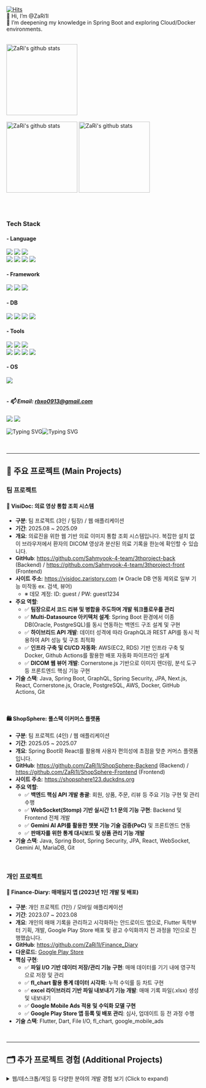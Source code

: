 [![Hits](https://hitmeup-backend-593087166771.asia-northeast1.run.app/api/count/increment?url=https%3A%2F%2Fgithub.com%2FZaRi1l&title=hits&title_bg=555555&count_bg=3cc6c8&edge_flat=false)](https://github.com/ZaRi1l)
<br>
👋 Hi, I’m @ZaRi1l  </br>
🌱 I’m deepening my knowledge in Spring Boot and exploring Cloud/Docker environments.
</br></br>


<a href="https://solved.ac/profile/rbxo0913"><img align="center" style="height:185px" src="http://mazassumnida.wtf/api/v2/generate_badge?boj=rbxo0913" alt="ZaRi's github stats" /></a> 
<br> <br>
<a href="https://github.com/ZaRi1l"><img align="center" style="height:185px" src="https://github-readme-stats.vercel.app/api?username=ZaRi1l&show_icons=true&theme=tokyonight" alt="ZaRi's github stats" /></a>
<a href="https://github.com/ZaRi1l"><img align="center" style="height:185px" src="https://github-readme-stats.vercel.app/api/top-langs/?username=ZaRi1l&layout=compact&theme=tokyonight" alt="ZaRi's github stats" /></a>

</br></br>

### Tech Stack </br>
#### - Language </br>
<img src="https://img.shields.io/badge/Java-ED8B00?style=for-the-badge&logo=openjdk&logoColor=white"/> <img src="https://img.shields.io/badge/JavaScript-F7DF1E?style=for-the-badge&logo=JavaScript&logoColor=white"/> <img src="https://img.shields.io/badge/C%23-239120?style=for-the-badge&logo=c-sharp&logoColor=white"/>
</br>
<img src="https://img.shields.io/badge/Python-3776AB?style=for-the-badge&logo=python&logoColor=white"/> <img src="https://img.shields.io/badge/Dart-0175C2?style=for-the-badge&logo=dart&logoColor=white"/> 
<img src="https://img.shields.io/badge/HTML5-E34F26?style=for-the-badge&logo=html5&logoColor=white"/>
<img src="https://img.shields.io/badge/CSS-239120?&style=for-the-badge&logo=css3&logoColor=white"/> 

#### - Framework </br>
<img src="https://img.shields.io/badge/spring-%236DB33F.svg?style=for-the-badge&logo=spring&logoColor=white"/>  <img src="https://img.shields.io/badge/react-%2320232a.svg?style=for-the-badge&logo=react&logoColor=%2361DAFB"/> <img src="https://img.shields.io/badge/Flutter-02569B?style=for-the-badge&logo=flutter&logoColor=white"/> 

#### - DB
<img src="https://img.shields.io/badge/Oracle-F80000?style=for-the-badge&logo=oracle&logoColor=black"/> <img src="https://img.shields.io/badge/MySQL-005C84?style=for-the-badge&logo=mysql&logoColor=white"/> <img src="https://img.shields.io/badge/MariaDB-003545?style=for-the-badge&logo=mariadb&logoColor=white"/> <img src="https://img.shields.io/badge/PostgreSQL-4169E1?style=for-the-badge&logo=postgresql&logoColor=white"/>
#### - Tools
<img src="https://img.shields.io/badge/windsurf-ffffff?style=for-the-badge&logo=windsurf&logoColor=black"/> <img src="https://img.shields.io/badge/Eclipse-2C2255?style=for-the-badge&logo=eclipse&logoColor=white"/> <img src="https://img.shields.io/badge/IntelliJ_IDEA-000000.svg?style=for-the-badge&logo=intellij-idea&logoColor=white"/> 
</br>
<img src="https://img.shields.io/badge/Visual_Studio-5C2D91?style=for-the-badge&logo=visual%20studio&logoColor=white"/> <img src="https://img.shields.io/badge/Visual_Studio_Code-0078D4?style=for-the-badge&logo=visual%20studio%20code&logoColor=white"/> 
<img src="https://img.shields.io/badge/Android_Studio-3DDC84?style=for-the-badge&logo=android-studio&logoColor=white"/> 
<img src="https://img.shields.io/badge/unity-%23000000.svg?style=for-the-badge&logo=unity&logoColor=white"/> 

#### - OS
<img src="https://img.shields.io/badge/Linux-FCC624?style=for-the-badge&logo=linux&logoColor=black"/>
</br></br>

##### - 📫 Email: rbxo0913@gmail.com </br>
<a href="https://stellacode.tistory.com/" target="_blank"><img src="https://img.shields.io/badge/Tistory blog-ce4e24?style=flat-square&logo=blog&logoColor=white"/></a>
<a href="https://github.com/ZaRi1l" target="_blank"><img src="https://img.shields.io/badge/GitHub-2a2a2a?style=flat-square&logo=GigHub&logoColor=white"/></a>

<img src="https://readme-typing-svg.demolab.com?font=Fira+Code&duration=100&size=10&pause=50&color=00FF00&width=13&height=15&lines=%7C;%5C;-;%2F" alt="Typing SVG" /><img src="https://readme-typing-svg.demolab.com?font=Fira+Code&size=10&pause=500&color=00ff00&width=400&height=15&lines=1100011+1101101+1101100+1101110+1100001+1001000+1010001+111101;init+6" alt="Typing SVG" />
<br><br><br>


---
## 🚀 주요 프로젝트 (Main Projects)
### 팀 프로젝트

#### 🔬 VisiDoc: 의료 영상 통합 조회 시스템
- **구분**: 팀 프로젝트 (3인 / 팀장) / 웹 애플리케이션
- **기간**: 2025.08 ~ 2025.09
- **개요**: 의료진을 위한 웹 기반 의료 이미지 통합 조회 시스템입니다. 복잡한 설치 없이 브라우저에서 환자의 DICOM 영상과 분산된 의료 기록을 한눈에 확인할 수 있습니다.
- **GitHub**: https://github.com/Sahmyook-4-team/3thproject-back (Backend) / https://github.com/Sahmyook-4-team/3thproject-front (Frontend)
- **사이트 주소**: https://visidoc.zaristory.com (※ Oracle DB 연동 제외로 일부 기능 미작동 ex. 검색, 뷰어)
  - ※ 데모 계정: ID: guest / PW: guest1234
- **주요 역할**:
  - ✅ **팀장으로서 코드 리뷰 및 병합을 주도하며 개발 워크플로우를 관리**
  - ✅ **Multi-Datasource 아키텍처 설계**: Spring Boot 환경에서 이종 DB(Oracle, PostgreSQL)를 동시 연동하는 백엔드 구조 설계 및 구현
  - ✅ **하이브리드 API 개발**: 데이터 성격에 따라 GraphQL과 REST API를 동시 적용하여 API 성능 및 구조 최적화
  - ✅ **인프라 구축 및 CI/CD 자동화**: AWS(EC2, RDS) 기반 인프라 구축 및 Docker, Github Actions를 활용한 배포 자동화 파이프라인 설계
  - ✅ **DICOM 웹 뷰어 개발**: Cornerstone.js 기반으로 이미지 렌더링, 분석 도구 등 프론트엔드 핵심 기능 구현
- **기술 스택**: Java, Spring Boot, GraphQL, Spring Security, JPA, Next.js, React, Cornerstone.js, Oracle, PostgreSQL, AWS, Docker, GitHub Actions, Git
<br>  

#### 🛍️ ShopSphere: 풀스택 이커머스 플랫폼
- **구분**: 팀 프로젝트 (4인) / 웹 애플리케이션
- **기간**: 2025.05 ~ 2025.07
- **개요**: Spring Boot와 React를 활용해 사용자 편의성에 초점을 맞춘 커머스 플랫폼입니다.
- **GitHub**: https://github.com/ZaRi1l/ShopSphere-Backend (Backend) / https://github.com/ZaRi1l/ShopSphere-Frontend (Frontend)
- **사이트 주소**: https://shopsphere123.duckdns.org
- **주요 역할**:
  - ✅ **백엔드 핵심 API 개발 총괄**: 회원, 상품, 주문, 리뷰 등 주요 기능 구현 및 관리 수행
  - ✅ **WebSocket(Stomp) 기반 실시간 1:1 문의 기능 구현**: Backend 및 Frontend 전체 개발
  - ✅ **Gemini AI API를 활용한 챗봇 기능 기술 검증(PoC)** 및 프론트엔드 연동
  - ✅ **판매자를 위한 통계 대시보드 및 상품 관리 기능 개발**
- **기술 스택**: Java, Spring Boot, Spring Security, JPA, React, WebSocket, Gemini AI, MariaDB, Git
<br>

### 개인 프로젝트
#### 📱 Finance-Diary: 매매일지 앱 (2023년 1인 개발 및 배포)
- **구분**: 개인 프로젝트 (1인) / 모바일 애플리케이션
- **기간**: 2023.07 ~ 2023.08
- **개요**: 개인의 매매 기록을 관리하고 시각화하는 안드로이드 앱으로, Flutter 독학부터 기획, 개발, Google Play Store 배포 및 광고 수익화까지 전 과정을 1인으로 진행했습니다.
- **GitHub**: https://github.com/ZaRi1l/Finance_Diary
- **다운로드**: [Google Play Store](https://play.google.com/store/apps/details?id=com.trade.trading_diary&hl=ko-KR)
- **핵심 구현**:
  - ✅ **파일 I/O 기반 데이터 저장/관리 기능 구현**: 매매 데이터를 기기 내에 영구적으로 저장 및 관리
  - ✅ **fl_chart 활용 통계 데이터 시각화**: 누적 수익률 등 차트 구현
  - ✅ **excel 라이브러리 기반 파일 내보내기 기능 개발**: 매매 기록 파일(.xlsx) 생성 및 내보내기
  - ✅ **Google Mobile Ads 적용 및 수익화 모델 구현**
  - ✅ **Google Play Store 앱 등록 및 배포 관리**: 심사, 업데이트 등 전 과정 수행
- **기술 스택**: Flutter, Dart, File I/O, fl_chart, google_mobile_ads
<br>

---

## 🗂️ 추가 프로젝트 경험 (Additional Projects)
<details>
<summary>웹/데스크톱/게임 등 다양한 분야의 개발 경험 보기 (Click to expand)</summary>
<br>

#### 🗓️ Gapi: 프로젝트 관리 시스템
- **구분**: 팀 프로젝트 (4인) / 웹 애플리케이션
- **기간**: 2025.01 ~ 2025.02
- **개요**: Java(JSP/Servlet)와 JavaScript를 기반으로 팀 협업과 실시간 일정 관리를 돕는 PMS(Project Management System)입니다.
- **GitHub**: https://github.com/ZaRi1l/Gapi_Project1_PMS
- **주요 역할**:
  - ✅ **Java Servlet 기반 백엔드 핵심 로직 구현**: 대시보드, 작업, 회원 관리 기능 개발
  - ✅ **JavaScript 기반 프론트엔드 UI/UX 개발**: 로그인, 대시보드 모달 등 사용자 인터페이스 구현
  - ✅ **ERD 설계 및 MySQL 데이터베이스 스키마 구축**
- **기술 스택**: Java (JSP/Servlet), JavaScript, MySQL, Apache Tomcat, Google Cloud, Git
<br>

#### 🎵 음원 관리 시스템
- **구분**: 팀 프로젝트 (4인) / 데스크톱 애플리케이션
- **기간**: 2024.09 ~ 2024.12
- **개요**: C#과 Oracle DB를 이용해 개발한 데스크톱 음원 관리 프로그램입니다. 사용자는 음원을 구매하고, 아티스트는 자신의 음원을 직접 업로드하고 판매 현황을 관리할 수 있습니다.
- **GitHub**: https://github.com/ZaRi1l/Music-management-program
- **주요 역할**:
  - ✅ **C# 기반 핵심 기능 구현**: 인기/최신 차트, 조건별 음원 검색, 음원 구매 등 개발
  - ✅ **데이터베이스 설계**: 업무 기술서 작성 및 정규화 과정 총괄 수행
  - ✅ **Oracle DB 테이블 생성 및 SQL 스크립트 작성**
- **기술 스택**: C#, .NET Framework, WinForms, OracleDB, SQL, Git
<br>

#### 🎮 Project-game (졸업작품)
- **구분**: 팀 프로젝트 (4인) / PC 게임
- **기간**: 2025.03 ~ 2025.06 (프로토타입 개발 완료)
- **개요**: Unity와 C#을 활용해 개발한 2D 액션 플랫포머 게임입니다. 
- **GitHub**: Private Repository (구매 에셋의 라이선스 준수를 위해 비공개)
- **주요 역할**:
  - ✅ **팀장으로서 Git 기반 협업 및 코드 리뷰, 병합 총괄**
  - ✅ **플레이어 핵심 로직 전체 개발**: 이동, 점프 등 기본 액션과 3단 콤보, 스킬, 피격/무적 등 전투 시스템 구현
  - ✅ **애니메이션 시스템 구현**: Enum 상태 머신 기반으로 플레이어 및 몬스터 애니메이션을 연동하고, 양측의 공격/피격 상호작용 개발
- **기술 스택**: C#, Unity, Git
<br>

#### 📱 반려동물 정보 앱
- **구분**: 팀 프로젝트 (4인) / 모바일 애플리케이션
- **기간**: 2023.03 ~ 2023.06 
- **개요**: 국가동물보호정보시스템의 데이터를 웹 크롤링하여 안드로이드 환경에서 반려동물 정보를 검색 및 조회할 수 있도록 개발된 모바일 애플리케이션입니다. Android 앱 개발 및 웹 크롤링 기초를 다진 프로젝트입니다.
- **GitHub**: https://github.com/ZaRi1l/AnimalInformation
- **주요 역할**:
  - ✅ **웹 크롤링 로직 구현**: 국가동물보호정보시스템에서 반려동물 정보를 수집 및 파싱 기능 구현
  - ✅ **동적 검색 필터 개발**: 날짜, 도시, 종 등에 따른 상세 검색 기능 및 시/도-시/군/구 연동 기능 구현
  - ✅ **UI/UX 설계 및 구현**: 시작 화면, 메인 리스트, 상세 정보 화면 등 안드로이드 사용자 인터페이스 구성
  - ✅ **데이터 처리 및 관리**: ArrayList, HashMap 등을 활용한 효율적인 데이터 관리 및 출력
- **기술 스택**: Java, Android Studio, (Web Crawling)
<br>

#### 🌐 음식 호불호 테스트
- **구분**: 개인 프로젝트 (1인) / 웹 애플리케이션
- **기간**: 2023.05
- **개요**: HTML, CSS, JavaScript를 독학하여 개발한 웹 기반 음식 호불호 테스트 애플리케이션입니다. 사용자 인터랙션과 클라이언트 측 로직 구현에 중점을 둔 프로젝트입니다.
- **GitHub**: https://github.com/ZaRi1l/likefoodtest
- **사이트 주소**: https://likefoodtest.netlify.app/
- **핵심 구현**:
  - ✅ **웹 기반의 인터랙티브한 UI/UX 구현**: 메인 화면, 질문 진행, 최종 결과 화면 등 전체 웹 페이지 구성
  - ✅ **JavaScript 기반의 테스트 로직 개발**: 질문 진행, 사용자 선택에 따른 점수 계산, 결과 도출 알고리즘 구현
  - ✅ **동적 콘텐츠 로드 및 표시**: 음식 이미지, 질문, 결과 텍스트 등을 동적으로 변경하여 사용자 경험 제공
  - ✅ **소셜 공유 기능 구현**: 카카오톡 공유 및 클립보드 복사 기능 추가
  - ✅ **1인 기획 및 개발**: 웹 프론트엔드 개발 전반(기획, UI/UX, 구현, 배포)에 대한 실무 경험 습득
- **기술 스택**: HTML, CSS, JavaScript, Bootstrap
<br>

</details>

<!---
<img src="https://readme-typing-svg.demolab.com?font=Fira+Code&size=10&pause=500&color=00ff00&width=400&height=15&lines=1100011 1101101 1101100 1101110 1100001 1001000 1010001 111101 ;init 6" alt="Typing SVG" />
<img src="https://readme-typing-svg.demolab.com?font=Fira+Code&size=10&duration=500&pause=250&color=00ff0000&multiline=true&width=15&height=15&lines=110111 1011010 1010111 1011001 110110 110100 1110001 1011001 110111 1001010 110010 1011001 1001001 1001111 1110101 1111010 1101000 1001111 1110101 1010100 1110000 1001111 1111001 1100100 1100111 1000011 1000100 1110011 1101100 1011001 1010100 1110010 1110000 1101111 1010100 1110010 1101001 110110 1010100 1110011 1101101 110110 1000100 1110001 1110011 110110 1000001 1110011 1001001 1001111 1110101 1000011 1101101 1001111 1110101 1010000 1101000 1000011 1000100 1110001 1110100 110111 1101010 1110010 1101011 110110 1010100 1110011 1110011 1110000 1101010 1110010 1101110 110111 1110111 1100111 110110 110101 1000011 1011001 110110 1110010 1001111 1100111 1001001 1001111 1111001 1001100 1110100 1110101 1111001 1011000 1101001 1001111 1110101 1001100 1110000 1000011 110100 111101" alt="Typing SVG" /></br>
--->
<!---
ZaRi1l/ZaRi1l is a ✨ special ✨ repository because its `README.md` (this file) appears on your GitHub profile.
You can click the Preview link to take a look at your changes.
--->

